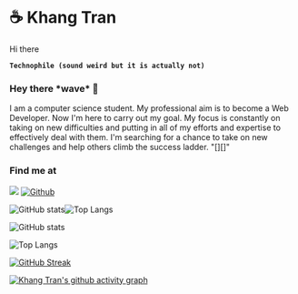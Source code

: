 # ☕ Khang Tran

Hi there

**`Technophile (sound weird but it is actually not) `**

### Hey there \*wave\* 👋

I am a computer science student. My professional aim is to become a Web Developer. Now I'm here to carry out my goal. My focus is constantly on taking on new difficulties and putting in all of my efforts and expertise to effectively deal with them. I'm searching for a chance to take on new challenges and help others climb the success ladder. "[][]"

### Find me at

<p align="center">

</p>

![](https://visitor-badge.laobi.icu/badge?page_id=KN2222.KN2222&left_color=red&right_color=green)
[![Github](https://img.shields.io/github/followers/KN2222?label=Follow&style=for-the-badge)](https://github.com/KN2222)


<div align="center">
  <div style="display: flex;">
    <img src="https://github-readme-stats.vercel.app/api?username=KN2222&show_icons=true&theme=tokyonight" alt="GitHub stats" style="vertical-align: top;" />
    <img src="https://github-readme-stats.vercel.app/api/top-langs/?username=KN2222&theme=tokyonight" alt="Top Langs" style="max-width: 195px;"/>
  </div>
</div>


![GitHub stats](https://github-readme-stats.vercel.app/api?username=KN2222&show_icons=true&theme=tokyonight)

![Top Langs](https://github-readme-stats.vercel.app/api/top-langs/?username=KN2222&theme=tokyonight)

[![GitHub Streak](https://streak-stats.demolab.com?user=KN2222&theme=tokyonight_duo&date_format=M%20j%5B%2C%20Y%5D&stroke=DCDFE4)](https://git.io/streak-stats)

[![Khang Tran's github activity graph](https://activity-graph.herokuapp.com/graph?username=KN2222)](https://github.com/KN2222)